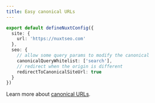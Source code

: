 ```yaml
---
title: Easy canonical URLs
---
```


```ts twoslash [nuxt.config.js]
export default defineNuxtConfig({
  site: {
    url: 'https://nuxtseo.com'
  },
  seo: {
    // allow some query params to modify the canonical
    canonicalQueryWhitelist: ['search'],
    // redirect when the origin is different
    redirectToCanonicalSiteUrl: true
  }
})
```

Learn more about [canonical URLs](/docs/seo-utils/guides/canonical-url).
